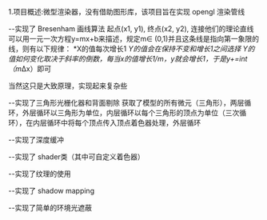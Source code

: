 1.项目概述:微型渲染器，没有借助图形库，该项目旨在实现 opengl  渲染管线

--实现了 Bresenham  画线算法
起点(x1, y1), 终点(x2, y2), 连接他们的理论直线可以用一元一次方程y=mx+b来描述，规定m∈ (0,1)并且这条线是指向第一象限的线，则有以下规律：
*X的值每次增长1
*Y的值会在保持不变和增长1之间选择
Y的值如何变化取决于斜率的倒数，每当x的值增长1/m，y就会增长1，于是y+=int（m*Δx）即可

当然这只是大致原理，实现起来复杂些


--实现了三角形光栅化器和背面剔除
获取了模型的所有微元（三角形），两层循环，外层循环以三角形为单位，内层循环以每个三角形的顶点为单位（三次循环），在内层循环中将每个顶点传入顶点着色器处理，外层循环


--实现了深度缓冲


--实现了 shader类（其中可自定义着色器）


--实现了纹理的使用


--实现了 shadow mapping 


--实现了简单的环境光遮蔽



